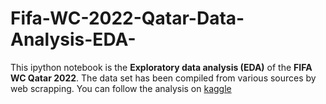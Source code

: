 # Fifa-WC-2022-Qatar-Data-Analysis-EDA-
This ipython notebook is the <b>Exploratory data analysis (EDA)</b> of the <b>FIFA WC Qatar 2022</b>. 
The data set has been compiled from various sources by web scrapping. You can follow the analysis on <a href="https://www.kaggle.com/code/shrikrishnaparab/fifa-wc-2022-qatar-data-analysis-eda">kaggle</a>
